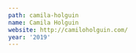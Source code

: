 ```yaml
---
path: camila-holguin
name: Camila Holguin
website: http://camiloholguin.com/
year: '2019'
---
```

